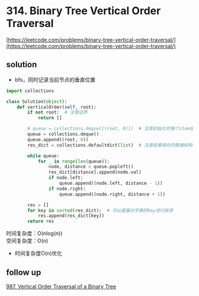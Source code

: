 # 314. Binary Tree Vertical Order Traversal

[https://leetcode.com/problems/binary-tree-vertical-order-traversal/](https://leetcode.com/problems/binary-tree-vertical-order-traversal/)

## solution

- bfs，同时记录当前节点的垂直位置

```python
import collections

class Solution(object):
    def verticalOrder(self, root):
        if not root:  # 注意边界
            return []

        # queue = collections.deque([(root, 0)])  # 注意初始化时每个item是（root, distance）的tuple
        queue = collections.deque()
        queue.append((root, 0))
        res_dict = collections.defaultdict(list)  # 注意结果保存的数据结构

        while queue:
            for _ in range(len(queue)):
                node, distance = queue.popleft()
                res_dict[distance].append(node.val)
                if node.left:
                    queue.append((node.left, distance - 1))
                if node.right:
                    queue.append((node.right, distance + 1))

        res = []
        for key in sorted(res_dict):  # 可以直接对字典的key进行排序
            res.append(res_dict[key])
        return res
```

时间复杂度：O(nlog(n)) <br>
空间复杂度：O(n)

- 时间复杂度O(n)优化

## follow up

[987. Vertical Order Traversal of a Binary Tree](../07_dfs/987.%20Vertical%20Order%20Traversal%20of%20a%20Binary%20Tree.md)
